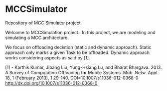 # MCCSimulator
Repository of MCC Simulator project

Welcome to MCCSimulation project.. In this project, we are modeling and simulating a MCC architecture.

We focus on offloading decistion (static and dynamic approach). Static approach only marks a given Task to be offloaded. Dynamic 
approach works considering aspects as said by [1].


[1] - Karthik Kumar, Jibang Liu, Yung-Hsiang Lu, and Bharat Bhargava. 2013. 
A Survey of Computation Offloading for Mobile Systems. Mob. Netw. Appl. 18, 1 (February 2013), 1
29-140. DOI=10.1007/s11036-012-0368-0 http://dx.doi.org/10.1007/s11036-012-0368-0

